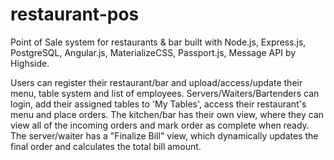 # restaurant-pos

Point of Sale system for restaurants & bar built with Node.js, Express.js, PostgreSQL, Angular.js, MaterializeCSS, Passport.js, Message API by Highside.

Users can register their restaurant/bar and upload/access/update their menu, table system and list of employees. Servers/Waiters/Bartenders can login, add their assigned tables to 'My Tables', access their restaurant's menu and place orders. The kitchen/bar has their own view, where they can view all of the incoming orders and mark order as complete when ready. The server/waiter has a "Finalize Bill" view, which dynamically updates the final order and calculates the total bill amount.
